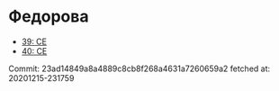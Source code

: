# Федорова
- [39: CE](39.md)
- [40: CE](40.md)

Commit: 23ad14849a8a4889c8cb8f268a4631a7260659a2
 fetched at: 20201215-231759
